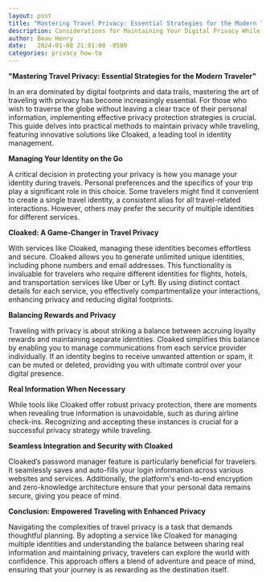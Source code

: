 ```yaml
---
layout: post
title: "Mastering Travel Privacy: Essential Strategies for the Modern Traveler"
description: Considerations for Maintaining Your Digital Privacy While Traveling
author: Beau Henry
date:   2024-01-08 21:01:00 -0500
categories: privacy how-to
---
```


**"Mastering Travel Privacy: Essential Strategies for the Modern Traveler"**

In an era dominated by digital footprints and data trails, mastering the art of traveling with privacy has become increasingly essential. For those who wish to traverse the globe without leaving a clear trace of their personal information, implementing effective privacy protection strategies is crucial. This guide delves into practical methods to maintain privacy while traveling, featuring innovative solutions like Cloaked, a leading tool in identity management.

**Managing Your Identity on the Go**

A critical decision in protecting your privacy is how you manage your identity during travels. Personal preferences and the specifics of your trip play a significant role in this choice. Some travelers might find it convenient to create a single travel identity, a consistent alias for all travel-related interactions. However, others may prefer the security of multiple identities for different services.

**Cloaked: A Game-Changer in Travel Privacy**

With services like Cloaked, managing these identities becomes effortless and secure. Cloaked allows you to generate unlimited unique identities, including phone numbers and email addresses. This functionality is invaluable for travelers who require different identities for flights, hotels, and transportation services like Uber or Lyft. By using distinct contact details for each service, you effectively compartmentalize your interactions, enhancing privacy and reducing digital footprints.

**Balancing Rewards and Privacy**

Traveling with privacy is about striking a balance between accruing loyalty rewards and maintaining separate identities. Cloaked simplifies this balance by enabling you to manage communications from each service provider individually. If an identity begins to receive unwanted attention or spam, it can be muted or deleted, providing you with ultimate control over your digital presence.

**Real Information When Necessary**

While tools like Cloaked offer robust privacy protection, there are moments when revealing true information is unavoidable, such as during airline check-ins. Recognizing and accepting these instances is crucial for a successful privacy strategy while traveling.

**Seamless Integration and Security with Cloaked**

Cloaked’s password manager feature is particularly beneficial for travelers. It seamlessly saves and auto-fills your login information across various websites and services. Additionally, the platform's end-to-end encryption and zero-knowledge architecture ensure that your personal data remains secure, giving you peace of mind.

**Conclusion: Empowered Traveling with Enhanced Privacy**

Navigating the complexities of travel privacy is a task that demands thoughtful planning. By adopting a service like Cloaked for managing multiple identities and understanding the balance between sharing real information and maintaining privacy, travelers can explore the world with confidence. This approach offers a blend of adventure and peace of mind, ensuring that your journey is as rewarding as the destination itself.
